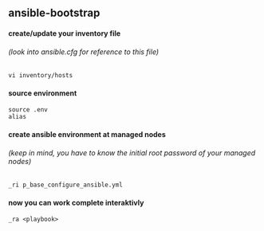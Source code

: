 ## ansible-bootstrap

#### create/update your inventory file
###### (look into ansible.cfg for reference to this file)
```
vi inventory/hosts
```

#### source environment
```
source .env
alias
```

#### create ansible environment at managed nodes 
###### (keep in mind, you have to know the initial root password of your managed nodes)
```
_ri p_base_configure_ansible.yml
```

#### now you can work complete interaktivly
```
_ra <playbook>
```

